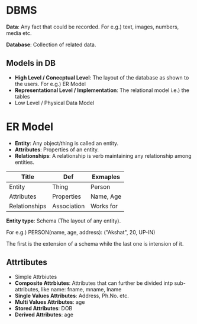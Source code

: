 # DBMS

**Data**: Any fact that could be recorded. For e.g.) text, images, numbers, media etc.

**Database**: Collection of related data.

## Models in DB

-   **High Level / Conecptual Level**: The layout of the database as shown to the users. For e.g.) ER Model
-   **Representational Level / Implementation**: The relational model i.e.) the tables
-   Low Level / Physical Data Model

# ER Model

-   **Entity**: Any object/thing is called an entity.
-   **Attributes**: Properties of an entity.
-   **Relationships**: A relationship is verb maintaining any relationship among entities.

| Title         | Def         | Exmaples  |
| ------------- | ----------- | --------- |
| Entity        | Thing       | Person    |
| Attributes    | Properties  | Name, Age |
| Relationships | Association | Works for |

**Entity type**: Schema (The layout of any entity).

For e.g.) PERSON(name, age, address): ("Akshat", 20, UP-IN)

The first is the extension of a schema while the last one is intension of it.

## Attrtibutes

-   Simple Attrbiutes
-   **Composite Attrbiutes**: Attributes that can further be divided intp sub-attributes, like name: fname, mname, lname
-   **Single Values Attributes**: Address, Ph.No. etc.
-   **Multi Values Attributes**: age
-   **Stored Attributes**: DOB
-   **Derived Attributes**: age
